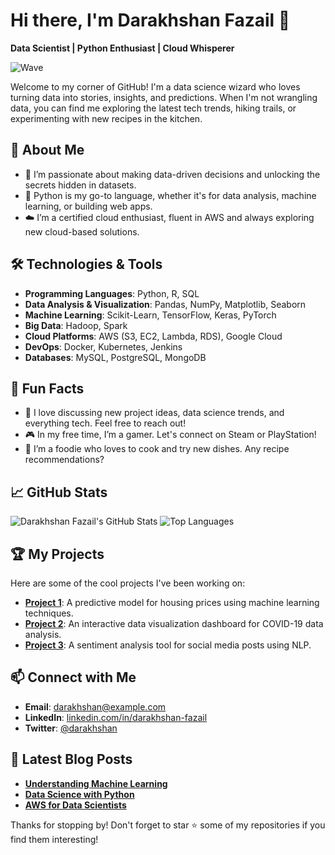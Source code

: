# Hi there, I'm Darakhshan Fazail 👋

**Data Scientist | Python Enthusiast | Cloud Whisperer**

![Wave](https://media.giphy.com/media/hvRJCLFzcasrR4ia7z/giphy.gif)

Welcome to my corner of GitHub! I'm a data science wizard who loves turning data into stories, insights, and predictions. When I'm not wrangling data, you can find me exploring the latest tech trends, hiking trails, or experimenting with new recipes in the kitchen.

## 🚀 About Me

- 🌟 I’m passionate about making data-driven decisions and unlocking the secrets hidden in datasets.
- 🐍 Python is my go-to language, whether it's for data analysis, machine learning, or building web apps.
- ☁️ I’m a certified cloud enthusiast, fluent in AWS and always exploring new cloud-based solutions.

## 🛠️ Technologies & Tools

- **Programming Languages**: Python, R, SQL
- **Data Analysis & Visualization**: Pandas, NumPy, Matplotlib, Seaborn
- **Machine Learning**: Scikit-Learn, TensorFlow, Keras, PyTorch
- **Big Data**: Hadoop, Spark
- **Cloud Platforms**: AWS (S3, EC2, Lambda, RDS), Google Cloud
- **DevOps**: Docker, Kubernetes, Jenkins
- **Databases**: MySQL, PostgreSQL, MongoDB

## 🌟 Fun Facts

- 💬 I love discussing new project ideas, data science trends, and everything tech. Feel free to reach out!
- 🎮 In my free time, I’m a gamer. Let's connect on Steam or PlayStation!
- 🍕 I’m a foodie who loves to cook and try new dishes. Any recipe recommendations?

## 📈 GitHub Stats

![Darakhshan Fazail's GitHub Stats](https://github-readme-stats.vercel.app/api?username=DarakhshanF&show_icons=true&theme=radical)
![Top Languages](https://github-readme-stats.vercel.app/api/top-langs/?username=DarakhshanF&layout=compact&theme=radical)

## 🏆 My Projects

Here are some of the cool projects I've been working on:

- [**Project 1**](https://github.com/DarakhshanF/project1): A predictive model for housing prices using machine learning techniques.
- [**Project 2**](https://github.com/DarakhshanF/project2): An interactive data visualization dashboard for COVID-19 data analysis.
- [**Project 3**](https://github.com/DarakhshanF/project3): A sentiment analysis tool for social media posts using NLP.

## 📫 Connect with Me

- **Email**: [darakhshan@example.com](mailto:darakhshan@example.com)
- **LinkedIn**: [linkedin.com/in/darakhshan-fazail](https://www.linkedin.com/in/darakhshan-fazail)
- **Twitter**: [@darakhshan](https://twitter.com/darakhshan)

## 📝 Latest Blog Posts

- [**Understanding Machine Learning**](https://yourblog.com/machine-learning)
- [**Data Science with Python**](https://yourblog.com/data-science-python)
- [**AWS for Data Scientists**](https://yourblog.com/aws-data-scientists)

Thanks for stopping by! Don't forget to star ⭐ some of my repositories if you find them interesting!

